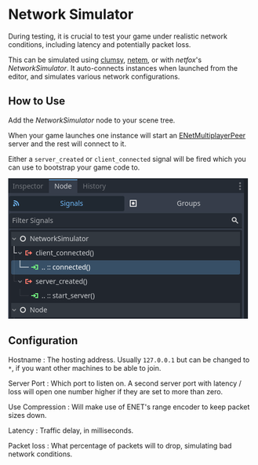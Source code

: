 # Network Simulator

During testing, it is crucial to test your game under realistic network
conditions, including latency and potentially packet loss.

This can be simulated using [clumsy], [netem], or with *netfox*'s
*NetworkSimulator*. It auto-connects instances when launched from the editor,
and simulates various network configurations.

## How to Use

Add the *NetworkSimulator* node to your scene tree.

When your game launches one instance will start an [ENetMultiplayerPeer] server
and the rest will connect to it.

Either a `server_created` or `client_connected` signal will be fired which you
can use to bootstrap your game code to.

![Signal Configuration](../assets/network-simulator.png)

## Configuration

Hostname
: The hosting address. Usually `127.0.0.1` but can be changed to `*`, if you
want other machines to be able to join.

Server Port
: Which port to listen on. A second server port with latency / loss will open
one number higher if they are set to more than zero.

Use Compression
: Will make use of ENET's range encoder to keep packet sizes down.

Latency
: Traffic delay, in milliseconds.

Packet loss
: What percentage of packets will to drop, simulating bad network conditions.


[clumsy]: https://jagt.github.io/clumsy/
[netem]: https://man7.org/linux/man-pages/man8/tc-netem.8.html
[ENetMultiplayerPeer]: https://docs.godotengine.org/en/4.1/classes/class_enetmultiplayerpeer.html
